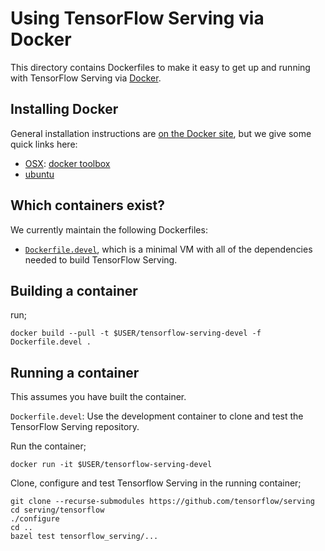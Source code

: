 ---
---

# Using TensorFlow Serving via Docker

This directory contains Dockerfiles to make it easy to get up and running with
TensorFlow Serving via [Docker](http://www.docker.com/).

## Installing Docker

General installation instructions are
[on the Docker site](https://docs.docker.com/installation/), but we give some
quick links here:

* [OSX](https://docs.docker.com/installation/mac/): [docker toolbox](https://www.docker.com/toolbox)
* [ubuntu](https://docs.docker.com/installation/ubuntulinux/)

## Which containers exist?

We currently maintain the following Dockerfiles:

* [`Dockerfile.devel`](https://github.com/tensorflow/serving/blob/master/tensorflow_serving/tools/docker/Dockerfile.devel),
which is a minimal VM with all of the dependencies needed to build TensorFlow
Serving.

## Building a container
run;

```shell
docker build --pull -t $USER/tensorflow-serving-devel -f Dockerfile.devel .
```

## Running a container
This assumes you have built the container.

`Dockerfile.devel`: Use the development container to clone and test the
TensorFlow Serving repository.

Run the container;

```shell
docker run -it $USER/tensorflow-serving-devel
```

Clone, configure and test Tensorflow Serving in the running container;

```shell
git clone --recurse-submodules https://github.com/tensorflow/serving
cd serving/tensorflow
./configure
cd ..
bazel test tensorflow_serving/...
```

